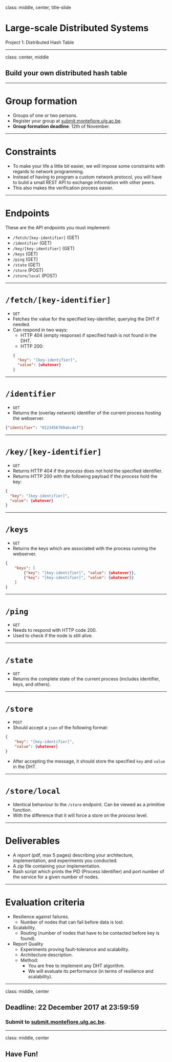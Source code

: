 class: middle, center, title-slide

# Large-scale Distributed Systems

Project 1: Distributed Hash Table

---

class: center, middle

## Build your own distributed hash table

---

# Group formation

- Groups of one or two persons.
- Register your group at [submit.montefiore.ulg.ac.be](http://submit.montefiore.ulg.ac.be).
- **Group formation deadline**: 12th of November.

---

# Constraints

- To make your life a little bit easier, we will impose some constraints with regards to network programming.
- Instead of having to program a custom network protocol, you will have to build a small REST API to exchange information with other peers.
- This also makes the verification process easier.

---

# Endpoints

These are the API endpoints you must implement:

- `/fetch/[key-identifier]` (GET)
- `/identifier` (GET)
- `/key/[key-identifier]` (GET)
- `/keys` (GET)
- `/ping` (GET)
- `/state` (GET)
- `/store` (POST)
- `/store/local` (POST)

---

# `/fetch/[key-identifier]`

- `GET`
- Fetches the value for the specified key-identifier, querying the DHT if needed.
- Can respond in two ways:
  - HTTP 404 (empty response) if specified hash is not found in the DHT.
  - HTTP 200:
  ```json
  {
    "key": "[key-identifier]",
    "value": {whatever}
  }
  ```

---

# `/identifier`

- `GET`
- Returns the (overlay network) identifier of the current process hosting the webserver.

```json
{"identifier": "0123456789abcdef"}
```

---

# `/key/[key-identifier]`

- `GET`
- Returns HTTP 404 if the *process* does not hold the specified identifier.
- Returns HTTP 200 with the following payload if the *process* hold the key:
```json
{
  "key": "[key-identifier]",
  "value": {whatever}
}
```

---

# `/keys`

- `GET`
- Returns the keys which are associated with the process running the webserver.

```json
{
    "keys": [
        {"key": "[key-identifier]", "value": {whatever}},
        {"key": "[key-identifier]", "value": {whatever}}
    ]
}
```

---

# `/ping`

- `GET`
- Needs to respond with HTTP code 200.
- Used to check if the node is still alive.

---

# `/state`

- `GET`
- Returns the complete state of the current process (includes identifier, keys, and others).

---

# `/store`

- `POST`
- Should accept a `json` of the following format:
```json
{
    "key": "[key-identifier]",
    "value": {whatever}
}
```
- After accepting the message, it should store the specified `key` and `value` in the DHT.

---

# `/store/local`

- Identical behaviour to the `/store` endpoint. Can be viewed as a primitive function.
- With the difference that it will force a store on the *process* level.

---

# Deliverables

- A *report* (pdf, max 5 pages) describing your architecture, implementation, and experiments you conducted.
- A *zip* file containing your implementation.
- Bash script which prints the PID (Process Identifier) and port number of the service for a given number of nodes.

---

# Evaluation criteria

- Resilience against failures.
    - Number of nodes that can fail before data is lost.
- Scalability.
    - Routing (number of nodes that have to be contacted before key is found).
- Report Quality
    - Experiments proving fault-tolerance and scalability.
    - Architecture description.
    - Method:
        - You are free to implement any DHT algorithm.
        - We will evaluate its performance (in terms of resilience and scalability).

---

class: middle, center

## Deadline: 22 December 2017 at 23:59:59

### Submit to [submit.montefiore.ulg.ac.be](http://submit.montefiore.ulg.ac.be).

---

class: middle, center

## Have Fun!
